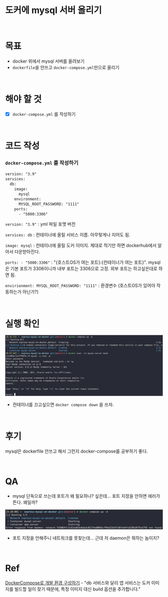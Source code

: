 # 도커에 mysql 서버 올리기

</br>

# 목표

- docker 위에서 mysql 서버를 올려보기
- `dockerfile`을 안쓰고 `docker-compose.yml`만으로 올리기

</br>

# 해야 할 것

- [x]  `docker-compose.yml` 를 작성하기

</br>

# 코드 작성

### `docker-compose.yml` 를 작성하기

```docker
version: "3.9"
services:
  db:
    image: 
      mysql
    environment:
      MYSQL_ROOT_PASSWORD: "1111"
    ports:
      - "5000:3306"
```

`version: "3.9"` : yml 파일 포맷 버전

`services: db` : 컨테이너에 올릴 서비스 이름. 아무렇게나 지어도 됨.

`image: mysql` : 컨테이너에 올릴 도커 이미지. 제대로 적기만 하면 dockerhub에서 알아서 다운받아진다.

`ports: - "5000:3306"` : "{호스트OS가 여는 포트}:{컨테이너가 여는 포트}". mysql 은 기본 포트가 3306이니까 내부 포트는 3306으로 고정. 외부 포트는 하고싶은대로 하면 됨.

`envirionment: MYSQL_ROOT_PASSWORD: "1111"` : 환경변수 (호스트OS가 있어야 작동하는거 아닌가?)

</br>

# **실행 확인**

![result-01](readme/result-01.png)

- 컨테이너를 끄고싶으면 `docker compose down` 을 쓰자. 


</br>

# 후기

mysql은 dockerfile 안쓰고 해서 그런지 docker-compose를 공부하기 좋다.

</br>

# QA

- mysql 단독으로 쓰는데 포트가 왜 필요하나? 싶은데... 포트 지정을 안하면 에러가 뜬다. 왜일까?

![qa-01](readme/qa-01.png)

- 포트 지정을 안해주니 네트워크를 못찾는데... 근데 저 daemon은 뭐하는 놈이지?


</br>

# Ref

[DockerCompose로 개발 환경 구성하기](http://raccoonyy.github.io/docker-usages-for-dev-environment-setup/) - "db 서비스와 달리 앱 서비스는 도커 이미지를 빌드할 일이 잦기 때문에, 특정 이미지 대신 build 옵션을 추가합니다."

</br>
